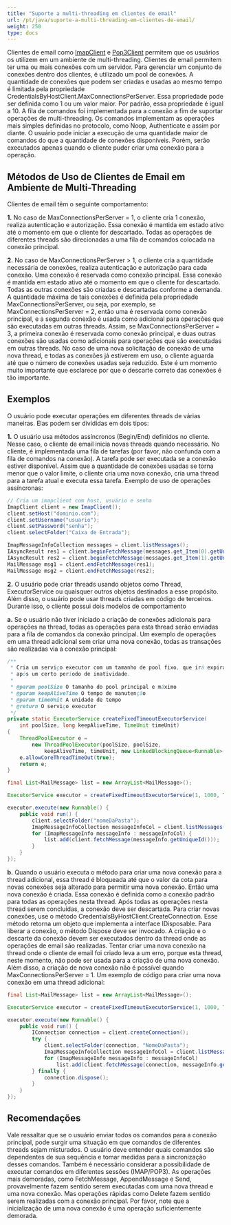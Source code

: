 ```yaml
---
title: "Suporte a multi-threading em clientes de email"
url: /pt/java/suporte-a-multi-threading-em-clientes-de-email/
weight: 250
type: docs
---
```



Clientes de email como [ImapClient](https://apireference.aspose.com/email/java/com.aspose.email/ImapClient) e [Pop3Client](https://apireference.aspose.com/email/java/com.aspose.email/Pop3Client) permitem que os usuários os utilizem em um ambiente de multi-threading. Clientes de email permitem ter uma ou mais conexões com um servidor. Para gerenciar um conjunto de conexões dentro dos clientes, é utilizado um pool de conexões. A quantidade de conexões que podem ser criadas e usadas ao mesmo tempo é limitada pela propriedade CredentialsByHostClient.MaxConnectionsPerServer. Essa propriedade pode ser definida como 1 ou um valor maior. Por padrão, essa propriedade é igual a 10. A fila de comandos foi implementada para a conexão a fim de suportar operações de multi-threading. Os comandos implementam as operações mais simples definidas no protocolo, como Noop, Authenticate e assim por diante. O usuário pode iniciar a execução de uma quantidade maior de comandos do que a quantidade de conexões disponíveis. Porém, serão executados apenas quando o cliente puder criar uma conexão para a operação.
## **Métodos de Uso de Clientes de Email em Ambiente de Multi-Threading**
Clientes de email têm o seguinte comportamento:

**1.** No caso de MaxConnectionsPerServer = 1, o cliente cria 1 conexão, realiza autenticação e autorização. Essa conexão é mantida em estado ativo até o momento em que o cliente for descartado. Todas as operações de diferentes threads são direcionadas a uma fila de comandos colocada na conexão principal.

**2.** No caso de MaxConnectionsPerServer > 1, o cliente cria a quantidade necessária de conexões, realiza autenticação e autorização para cada conexão. Uma conexão é reservada como conexão principal. Essa conexão é mantida em estado ativo até o momento em que o cliente for descartado. Todas as outras conexões são criadas e descartadas conforme a demanda. A quantidade máxima de tais conexões é definida pela propriedade MaxConnectionsPerServer, ou seja, por exemplo, se MaxConnectionsPerServer = 2, então uma é reservada como conexão principal, e a segunda conexão é usada como adicional para operações que são executadas em outras threads. Assim, se MaxConnectionsPerServer = 3, a primeira conexão é reservada como conexão principal, e duas outras conexões são usadas como adicionais para operações que são executadas em outras threads. No caso de uma nova solicitação de conexão de uma nova thread, e todas as conexões já estiverem em uso, o cliente aguarda até que o número de conexões usadas seja reduzido. Este é um momento muito importante que esclarece por que o descarte correto das conexões é tão importante.
## **Exemplos**
O usuário pode executar operações em diferentes threads de várias maneiras. Elas podem ser divididas em dois tipos:

**1.** O usuário usa métodos assíncronos (Begin/End) definidos no cliente. Nesse caso, o cliente de email inicia novas threads quando necessário. No cliente, é implementada uma fila de tarefas (por favor, não confunda com a fila de comandos na conexão). A tarefa pode ser executada se a conexão estiver disponível. Assim que a quantidade de conexões usadas se torna menor que o valor limite, o cliente cria uma nova conexão, cria uma thread para a tarefa atual e executa essa tarefa. Exemplo de uso de operações assíncronas:



~~~Java
// Cria um imapclient com host, usuário e senha
ImapClient client = new ImapClient();
client.setHost("dominio.com");
client.setUsername("usuario");
client.setPassword("senha");
client.selectFolder("Caixa de Entrada");

ImapMessageInfoCollection messages = client.listMessages();
IAsyncResult res1 = client.beginFetchMessage(messages.get_Item(0).getUniqueId());
IAsyncResult res2 = client.beginFetchMessage(messages.get_Item(1).getUniqueId());
MailMessage msg1 = client.endFetchMessage(res1);
MailMessage msg2 = client.endFetchMessage(res2);
~~~



**2.** O usuário pode criar threads usando objetos como Thread, ExecutorService ou quaisquer outros objetos destinados a esse propósito. Além disso, o usuário pode usar threads criadas em código de terceiros. Durante isso, o cliente possui dois modelos de comportamento

**a.** Se o usuário não tiver iniciado a criação de conexões adicionais para operações na thread, todas as operações para esta thread serão enviadas para a fila de comandos da conexão principal. Um exemplo de operações em uma thread adicional sem criar uma nova conexão, todas as transações são realizadas via a conexão principal:



~~~Java
/**
 * Cria um serviço executor com um tamanho de pool fixo, que irá expirar
 * após um certo período de inatividade.
 * 
 * @param poolSize O tamanho do pool principal e máximo
 * @param keepAliveTime O tempo de manutenção
 * @param timeUnit A unidade de tempo
 * @return O serviço executor
 */
private static ExecutorService createFixedTimeoutExecutorService(
    int poolSize, long keepAliveTime, TimeUnit timeUnit)
{
    ThreadPoolExecutor e = 
        new ThreadPoolExecutor(poolSize, poolSize,
            keepAliveTime, timeUnit, new LinkedBlockingQueue<Runnable>());
    e.allowCoreThreadTimeOut(true);
    return e;
}

final List<MailMessage> list = new ArrayList<MailMessage>();

ExecutorService executor = createFixedTimeoutExecutorService(1, 1000, TimeUnit.MILLISECONDS);

executor.execute(new Runnable() {
    public void run() {
        client.selectFolder("nomeDaPasta");
        ImapMessageInfoCollection messageInfoCol = client.listMessages();
        for (ImapMessageInfo messageInfo : messageInfoCol) {
            list.add(client.fetchMessage(messageInfo.getUniqueId()));
        }
    }
});
~~~



**b.** Quando o usuário executa o método para criar uma nova conexão para a thread adicional, essa thread é bloqueada até que o valor da cota para novas conexões seja alterado para permitir uma nova conexão. Então uma nova conexão é criada. Essa conexão é definida como a conexão padrão para todas as operações nesta thread. Após todas as operações nesta thread serem concluídas, a conexão deve ser descartada. Para criar novas conexões, use o método CredentialsByHostClient.CreateConnection. Esse método retorna um objeto que implementa a interface IDisposable. Para liberar a conexão, o método Dispose deve ser invocado. A criação e o descarte da conexão devem ser executados dentro da thread onde as operações de email são realizadas. Tentar criar uma nova conexão na thread onde o cliente de email foi criado leva a um erro, porque esta thread, neste momento, não pode ser usada para a criação de uma nova conexão. Além disso, a criação de nova conexão não é possível quando MaxConnectionsPerServer = 1. Um exemplo de código para criar uma nova conexão em uma thread adicional:


~~~Java
final List<MailMessage> list = new ArrayList<MailMessage>();

ExecutorService executor = createFixedTimeoutExecutorService(1, 1000, TimeUnit.MILLISECONDS);

executor.execute(new Runnable() {
    public void run() {
        IConnection connection = client.createConnection();
        try {
            client.selectFolder(connection, "NomeDaPasta");
            ImapMessageInfoCollection messageInfoCol = client.listMessages(connection);
            for (ImapMessageInfo messageInfo : messageInfoCol)
                list.add(client.fetchMessage(connection, messageInfo.getUniqueId()));
        } finally {
            connection.dispose();
        }
    }
});
~~~
## **Recomendações**
Vale ressaltar que se o usuário enviar todos os comandos para a conexão principal, pode surgir uma situação em que comandos de diferentes threads sejam misturados. O usuário deve entender quais comandos são dependentes de sua sequência e tomar medidas para a sincronização desses comandos. Também é necessário considerar a possibilidade de executar comandos em diferentes sessões (IMAP/POP3). As operações mais demoradas, como FetchMessage, AppendMessage e Send, provavelmente fazem sentido serem executadas com uma nova thread e uma nova conexão. Mas operações rápidas como Delete fazem sentido serem realizadas com a conexão principal. Por favor, note que a inicialização de uma nova conexão é uma operação suficientemente demorada.